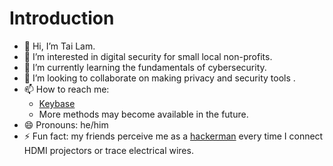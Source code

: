 # Introduction

- 👋 Hi, I’m Tai Lam.
- 👀 I’m interested in digital security for small local non-profits.
- 🌱 I’m currently learning the fundamentals of cybersecurity.
- 💞️ I’m looking to collaborate on making privacy and security tools .
- 📫 How to reach me:
    - [Keybase](https://keybase.io/TaiLamScience)
    - More methods may become available in the future.
- 😄 Pronouns: he/him
- ⚡ Fun fact: my friends perceive me as a [hackerman](https://knowyourmeme.com/memes/hackerman) every time I connect HDMI projectors or trace electrical wires.


